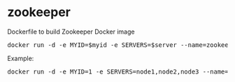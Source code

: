# zookeeper
Dockerfile to build Zookeeper Docker image

<pre>
docker run -d -e MYID=$myid -e SERVERS=$server --name=zookeeper --restart=always --net=host <docker-image>
</pre>

Example:
<pre>
docker run -d -e MYID=1 -e SERVERS=node1,node2,node3 --name=zookeeper --restart=always --net=host <docker-image>
</pre>
